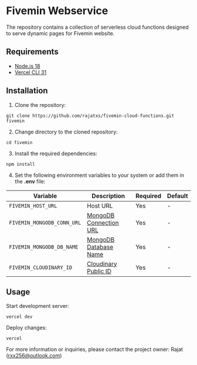 # Fivemin Webservice

The repository contains a collection of serverless cloud functions designed to serve dynamic pages for Fivemin website.

## Requirements

- [Node.js 18](https://nodejs.org/en/download)
- [Vercel CLI 31](https://vercel.com/docs/cli)

## Installation

1. Clone the repository:

```shell
git clone https://github.com/rajatxs/fivemin-cloud-functions.git fivemin
```

2. Change directory to the cloned repository:

```shell
cd fivemin
```

3. Install the required dependencies:

```shell
npm install
```

4. Set the following environment variables to your system or add them in the **.env** file:

| Variable | Description | Required | Default |
|----------|-------------|----------|---------|
| ```FIVEMIN_HOST_URL``` | Host URL | Yes | - |
| ```FIVEMIN_MONGODB_CONN_URL``` | [MongoDB Connection URL](https://www.mongodb.com) | Yes | - |
| ```FIVEMIN_MONGODB_DB_NAME``` | [MongoDB Database Name](https://www.mongodb.com) | Yes | - |
| ```FIVEMIN_CLOUDINARY_ID``` | [Cloudinary Public ID](https://cloudinary.com) | Yes | - |

## Usage

Start development server:

```shell
vercel dev
```

Deploy changes:

```shell
vercel
```

For more information or inquiries, please contact the project owner: Rajat (rxx256@outlook.com)
